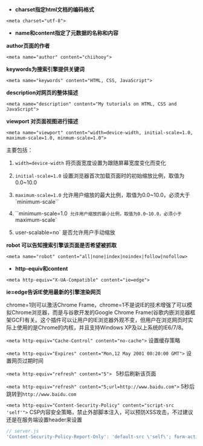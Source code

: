 * **charset指定html文档的编码格式**

`<meta charset="utf-8">` 



* **name和content指定了元数据的名称和内容**

**author页面的作者**

`<meta name="author" content="chiihooy">`

**keywords为搜索引擎提供关键词**

`<meta name="keywords" content="HTML, CSS, JavaScript">`

**description对网页的整体描述**

`<meta name="description" content="My tutorials on HTML, CSS and JavaScript">`

**viewport 对页面视图进行描述**

`<meta name="viewport" content="width=device-width, initial-scale=1.0, maximum-scale=1.0, minmum-scale=1.0">`

主要包括：

1. `width=device-width` 将页面宽度设置为跟随屏幕宽度变化而变化

2. `initial-scale=1.0` 设置浏览器首次加载页面时的初始缩放比例，取值为0.0~10.0
3. `maximum-scale=1.0` 允许用户缩放的最大比例，取值为0.0~10.0，必须大于`minimum-scale``
4. ``minimum-scale=1.0` 允许用户缩放的最小比例，取值为0.0~10.0，必须小于`maximum-scale`
5. user-scalable=no` 是否允许用户手动缩放

**robot 可以告知搜索引擎该页面是否希望被抓取**

`<meta name="robot" content="all|none|index|noindex|follow|nofollow>`



* **http-equiv和content**

`<meta http-equiv="X-UA-Compatible" content="ie=edge">`

**ie=edge告诉IE使用最新的引擎渲染网页**

chrome=1则可以激活Chrome Frame，chrome=1不是说IE的技术增强了可以模拟Chrome浏览器，而是与谷歌开发的Google Chrome Frame(谷歌内嵌浏览器框架GCF)有关。这个插件可以让用户的IE浏览器外观不变，但用户在浏览网页时实际上使用的是Chrome的内核，并且支持Windows XP及以上系统的IE6/7/8。



`<meta http-equiv="Cache-Control" content="no-cache">` 设置缓存策略

`<meta http-equiv="Expires" content="Mon,12 May 2001 00:20:00 GMT">` 设置网页过期时间



`<meta http-equiv="refresh" content="5"> ` 5秒后刷新该页面

`<meta http-equiv="refresh" content="5;url=http://www.baidu.com">` 5秒后跳转到`http://www.baidu.com`



`<meta http-equiv="Content-Security-Policy" content="script-src 'self'">` CSP内容安全策略，禁止外部脚本注入，可以预防XSS攻击，不过建议还是在服务端设置header来设置

```js
// server.js
'Content-Security-Policy-Report-Only': 'default-src \'self\'; form-action \'self\'; report-uri / report' 
```

